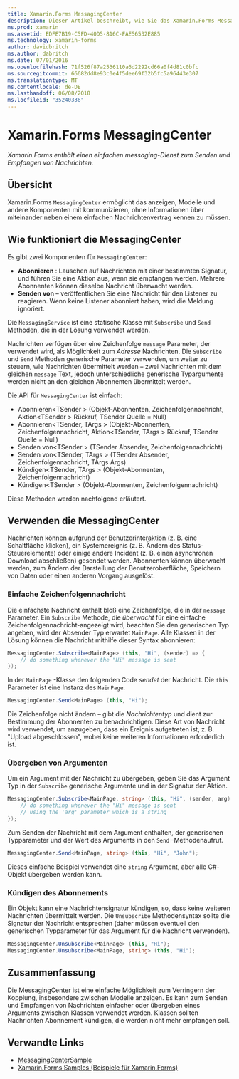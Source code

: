```yaml
---
title: Xamarin.Forms MessagingCenter
description: Dieser Artikel beschreibt, wie Sie das Xamarin.Forms-MessagingCenter zum Senden und Empfangen von Nachrichten, zum Verringern der Kopplung zwischen Klassen, z. B. Modelle anzeigen.
ms.prod: xamarin
ms.assetid: EDFE7B19-C5FD-40D5-816C-FAE56532E885
ms.technology: xamarin-forms
author: davidbritch
ms.author: dabritch
ms.date: 07/01/2016
ms.openlocfilehash: 71f526f87a2536110a6d2292cd66a0f4d81c0bfc
ms.sourcegitcommit: 66682dd8e93c0e4f5dee69f32b5fc5a96443e307
ms.translationtype: MT
ms.contentlocale: de-DE
ms.lasthandoff: 06/08/2018
ms.locfileid: "35240336"
---
```

# <a name="xamarinforms-messagingcenter"></a>Xamarin.Forms MessagingCenter

_Xamarin.Forms enthält einen einfachen messaging-Dienst zum Senden und Empfangen von Nachrichten._

<a name="Overview" />

## <a name="overview"></a>Übersicht

Xamarin.Forms `MessagingCenter` ermöglicht das anzeigen, Modelle und andere Komponenten mit kommunizieren, ohne Informationen über miteinander neben einem einfachen Nachrichtenvertrag kennen zu müssen.

<a name="How_the_MessagingCenter_Works" />

## <a name="how-the-messagingcenter-works"></a>Wie funktioniert die MessagingCenter

Es gibt zwei Komponenten für `MessagingCenter`:

-  **Abonnieren** : Lauschen auf Nachrichten mit einer bestimmten Signatur, und führen Sie eine Aktion aus, wenn sie empfangen werden. Mehrere Abonnenten können dieselbe Nachricht überwacht werden.
-  **Senden von** – veröffentlichen Sie eine Nachricht für den Listener zu reagieren. Wenn keine Listener abonniert haben, wird die Meldung ignoriert.


Die `MessagingService` ist eine statische Klasse mit `Subscribe` und `Send` Methoden, die in der Lösung verwendet werden.

Nachrichten verfügen über eine Zeichenfolge `message` Parameter, der verwendet wird, als Möglichkeit zum *Adresse* Nachrichten. Die `Subscribe` und `Send` Methoden generische Parameter verwenden, um weiter zu steuern, wie Nachrichten übermittelt werden – zwei Nachrichten mit dem gleichen `message` Text, jedoch unterschiedliche generische Typargumente werden nicht an den gleichen Abonnenten übermittelt werden.

Die API für `MessagingCenter` ist einfach:

-  Abonnieren&lt;TSender > (Objekt-Abonnenten, Zeichenfolgennachricht, Aktion&lt;TSender > Rückruf, TSender Quelle = Null)
-  Abonnieren&lt;TSender, TArgs > (Objekt-Abonnenten, Zeichenfolgennachricht, Aktion&lt;TSender, TArgs > Rückruf, TSender Quelle = Null)
-  Senden von&lt;TSender > (TSender Absender, Zeichenfolgennachricht)
-  Senden von&lt;TSender, TArgs > (TSender Absender, Zeichenfolgennachricht, TArgs Args)
-  Kündigen&lt;TSender, TArgs > (Objekt-Abonnenten, Zeichenfolgennachricht)
-  Kündigen&lt;TSender > (Objekt-Abonnenten, Zeichenfolgennachricht)


Diese Methoden werden nachfolgend erläutert.

<a name="Using_the_MessagingCenter" />

## <a name="using-the-messagingcenter"></a>Verwenden die MessagingCenter

Nachrichten können aufgrund der Benutzerinteraktion (z. B. eine Schaltfläche klicken), ein Systemereignis (z. B. Ändern des Status-Steuerelemente) oder einige andere Incident (z. B. einen asynchronen Download abschließen) gesendet werden. Abonnenten können überwacht werden, zum Ändern der Darstellung der Benutzeroberfläche, Speichern von Daten oder einen anderen Vorgang ausgelöst.

### <a name="simple-string-message"></a>Einfache Zeichenfolgennachricht

Die einfachste Nachricht enthält bloß eine Zeichenfolge, die in der `message` Parameter. Ein `Subscribe` Methode, die *überwacht* für eine einfache Zeichenfolgennachricht-angezeigt wird, beachten Sie den generischen Typ angeben, wird der Absender Typ erwartet `MainPage`. Alle Klassen in der Lösung können die Nachricht mithilfe dieser Syntax abonnieren:

```csharp
MessagingCenter.Subscribe<MainPage> (this, "Hi", (sender) => {
    // do something whenever the "Hi" message is sent
});
```

In der `MainPage` -Klasse den folgenden Code *sendet* der Nachricht. Die `this` Parameter ist eine Instanz des `MainPage`.

```csharp
MessagingCenter.Send<MainPage> (this, "Hi");
```

Die Zeichenfolge nicht ändern – gibt die *Nachrichtentyp* und dient zur Bestimmung der Abonnenten zu benachrichtigen. Diese Art von Nachricht wird verwendet, um anzugeben, dass ein Ereignis aufgetreten ist, z. B. "Upload abgeschlossen", wobei keine weiteren Informationen erforderlich ist.

### <a name="passing-an-argument"></a>Übergeben von Argumenten

Um ein Argument mit der Nachricht zu übergeben, geben Sie das Argument Typ in der `Subscribe` generische Argumente und in der Signatur der Aktion.

```csharp
MessagingCenter.Subscribe<MainPage, string> (this, "Hi", (sender, arg) => {
    // do something whenever the "Hi" message is sent
    // using the 'arg' parameter which is a string
});
```

Zum Senden der Nachricht mit dem Argument enthalten, der generischen Typparameter und der Wert des Arguments in den `Send` -Methodenaufruf.

```csharp
MessagingCenter.Send<MainPage, string> (this, "Hi", "John");
```

Dieses einfache Beispiel verwendet eine `string` Argument, aber alle C#-Objekt übergeben werden kann.

### <a name="unsubscribe"></a>Kündigen des Abonnements

Ein Objekt kann eine Nachrichtensignatur kündigen, so, dass keine weiteren Nachrichten übermittelt werden. Die `Unsubscribe` Methodensyntax sollte die Signatur der Nachricht entsprechen (daher müssen eventuell den generischen Typparameter für das Argument für die Nachricht verwenden).

```csharp
MessagingCenter.Unsubscribe<MainPage> (this, "Hi");
MessagingCenter.Unsubscribe<MainPage, string> (this, "Hi");
```

<a name="Summary" />

## <a name="summary"></a>Zusammenfassung

Die MessagingCenter ist eine einfache Möglichkeit zum Verringern der Kopplung, insbesondere zwischen Modelle anzeigen. Es kann zum Senden und Empfangen von Nachrichten einfacher oder übergeben eines Arguments zwischen Klassen verwendet werden. Klassen sollten Nachrichten Abonnement kündigen, die werden nicht mehr empfangen soll.


## <a name="related-links"></a>Verwandte Links

- [MessagingCenterSample](https://developer.xamarin.com/samples/UsingMessagingCenter)
- [Xamarin.Forms Samples (Beispiele für Xamarin.Forms)](https://github.com/xamarin/xamarin-forms-samples)
